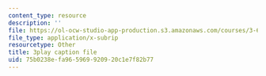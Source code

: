 ```yaml
---
content_type: resource
description: ''
file: https://ol-ocw-studio-app-production.s3.amazonaws.com/courses/3-60-symmetry-structure-and-tensor-properties-of-materials-fall-2005/75b0238efa965969920920c1e7f82b77_XYKEtZiierI.vtt
file_type: application/x-subrip
resourcetype: Other
title: 3play caption file
uid: 75b0238e-fa96-5969-9209-20c1e7f82b77
---
```

